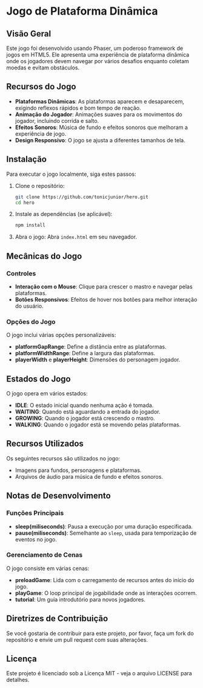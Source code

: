 # Jogo de Plataforma Dinâmica

## Visão Geral
Este jogo foi desenvolvido usando Phaser, um poderoso framework de jogos em HTML5. Ele apresenta uma experiência de plataforma dinâmica onde os jogadores devem navegar por vários desafios enquanto coletam moedas e evitam obstáculos.

## Recursos do Jogo
- **Plataformas Dinâmicas**: As plataformas aparecem e desaparecem, exigindo reflexos rápidos e bom tempo de reação.
- **Animação do Jogador**: Animações suaves para os movimentos do jogador, incluindo corrida e salto.
- **Efeitos Sonoros**: Música de fundo e efeitos sonoros que melhoram a experiência de jogo.
- **Design Responsivo**: O jogo se ajusta a diferentes tamanhos de tela.

## Instalação
Para executar o jogo localmente, siga estes passos:

1. Clone o repositório:
    ```bash
    git clone https://github.com/tonicjunior/hero.git
    cd hero
    ```

2. Instale as dependências (se aplicável):
    ```bash
    npm install
    ```

3. Abra o jogo:
    Abra `index.html` em seu navegador.

## Mecânicas do Jogo

### Controles
- **Interação com o Mouse**: Clique para crescer o mastro e navegar pelas plataformas.
- **Botões Responsivos**: Efeitos de hover nos botões para melhor interação do usuário.

### Opções do Jogo
O jogo inclui várias opções personalizáveis:
- **platformGapRange**: Define a distância entre as plataformas.
- **platformWidthRange**: Define a largura das plataformas.
- **playerWidth** e **playerHeight**: Dimensões do personagem jogador.

## Estados do Jogo
O jogo opera em vários estados:
- **IDLE**: O estado inicial quando nenhuma ação é tomada.
- **WAITING**: Quando está aguardando a entrada do jogador.
- **GROWING**: Quando o jogador está crescendo o mastro.
- **WALKING**: Quando o jogador está se movendo pelas plataformas.

## Recursos Utilizados
Os seguintes recursos são utilizados no jogo:
- Imagens para fundos, personagens e plataformas.
- Arquivos de áudio para música de fundo e efeitos sonoros.

## Notas de Desenvolvimento

### Funções Principais
- **sleep(miliseconds)**: Pausa a execução por uma duração especificada.
- **pause(miliseconds)**: Semelhante ao `sleep`, usada para temporização de eventos no jogo.

### Gerenciamento de Cenas
O jogo consiste em várias cenas:
- **preloadGame**: Lida com o carregamento de recursos antes do início do jogo.
- **playGame**: O loop principal de jogabilidade onde as interações ocorrem.
- **tutorial**: Um guia introdutório para novos jogadores.

## Diretrizes de Contribuição
Se você gostaria de contribuir para este projeto, por favor, faça um fork do repositório e envie um pull request com suas alterações.

## Licença
Este projeto é licenciado sob a Licença MIT - veja o arquivo LICENSE para detalhes.
